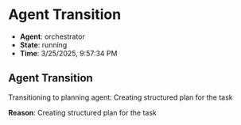 # Agent Transition

- **Agent**: orchestrator
- **State**: running
- **Time**: 3/25/2025, 9:57:34 PM

## Agent Transition

Transitioning to planning agent: Creating structured plan for the task

**Reason**: Creating structured plan for the task

